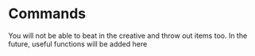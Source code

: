 # Commands

You will not be able to beat in the creative and throw out items too. In the future, useful functions will be added here
